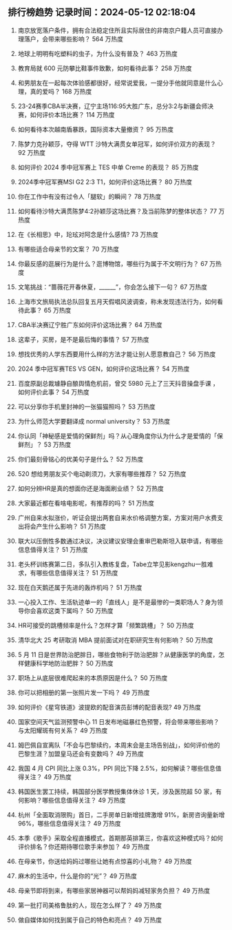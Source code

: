 
## 排行榜趋势 记录时间：2024-05-12 02:18:04
  
  1. 南京放宽落户条件，拥有合法稳定住所且实际居住的非南京户籍人员可直接办理落户，会带来哪些影响？ 564 万热度
    
  2. 地球上明明有吃塑料的虫子，为什么没有普及？ 463 万热度
    
  3. 教育局就 600 元防攀比鞋事件致歉，如何看待此事？ 258 万热度
    
  4. 和男朋友在一起每次体验感都很好，经常说爱我，一提分手他就同意是什么心理，真的爱吗？ 168 万热度
    
  5. 23-24赛季CBA半决赛，辽宁主场116:95大胜广东，总分3:2与新疆会师决赛，如何评价本场比赛？ 114 万热度
    
  6. 如何看待本次越南盾暴跌，国际资本大量撤资？ 95 万热度
    
  7. 陈梦力克孙颖莎，夺得 WTT 沙特大满贯女单冠军，如何评价双方的表现？ 92 万热度
    
  8. 如何评价 2024 季中冠军赛上 TES 中单 Creme 的表现？ 85 万热度
    
  9. 2024季中冠军赛MSI G2 2:3 T1，如何评价这场比赛？ 80 万热度
    
  10. 你在工作中有没有过令人「腿软」的瞬间？ 78 万热度
    
  11. 如何看待沙特大满贯陈梦4:2孙颖莎这场比赛？及当前陈梦的整体状态？ 77 万热度
    
  12. 在《长相思》中，玱玹对阿念是什么感情? 73 万热度
    
  13. 有哪些适合母亲节的文案？ 70 万热度
    
  14. 你最反感的逛展行为是什么？逛博物馆，哪些行为属于不文明行为？ 67 万热度
    
  15. 文笔挑战：“蔷薇花开春休夏，______”，你会怎么接下一句？ 67 万热度
    
  16. 上海市文旅局执法总队回复五月天假唱风波调查，称未发现违法行为，如何看待此事？ 65 万热度
    
  17. CBA半决赛辽宁胜广东如何评价这场比赛？ 64 万热度
    
  18. 这辈子，买房，是不是最后悔的事情？ 57 万热度
    
  19. 想找优秀的人学东西要用什么样的方法才能让别人愿意教自己？ 56 万热度
    
  20. 2024 季中冠军赛TES VS GEN，如何评价这场比赛？ 54 万热度
    
  21. 百度原副总裁璩静自酿舆情危机前，曾交 5980 元上了三天抖音操盘手课 ，如何评价此事？ 54 万热度
    
  22. 可以分享你手机里封神的一张猫猫照吗？ 53 万热度
    
  23. 为什么师范大学要翻译成  normal university？ 53 万热度
    
  24. 你认同「神秘感是爱情的保鲜剂」吗？从心理角度你认为什么才是爱情的「保鲜剂」？ 53 万热度
    
  25. 你们最刻骨铭心的优美句子是什么？ 52 万热度
    
  26. 520 想给男朋友买个电动剃须刀，大家有哪些推荐？ 52 万热度
    
  27. 如何分辨HR是真的想面你还是海面刷业绩？ 52 万热度
    
  28. 大家最近都在看啥电影呢，有推荐的吗？ 51 万热度
    
  29. 广州自来水拟涨价，听证会提出两套自来水价格调整方案，方案对用户水费支出将会产生什么影响？ 51 万热度
    
  30. 联大以压倒性多数通过决议，决议建议安理会重审巴勒斯坦入联申请，有哪些信息值得关注？ 51 万热度
    
  31. 老头杯训练赛第二日，多队引入教练复盘，Tabe立竿见影kengzhu一胜难求，有哪些信息值得关注？ 51 万热度
    
  32. 现在白天鹅还属于先进的轰炸机吗？ 51 万热度
    
  33. 一心投入工作、生活轨迹单一的「直线人」是不是最惨的一类职场人？身为领导你会喜欢这类下属吗？ 50 万热度
    
  34. HR可接受的跳槽频率是什么？怎样才算「频繁跳槽」？ 50 万热度
    
  35. 清华北大 25 考研取消 MBA 提前面试对在职研究生有何影响？ 50 万热度
    
  36. 5 月 11 日是世界防治肥胖日，哪些食物利于防治肥胖？从健康医学的角度，怎样健康科学地防治肥胖？ 50 万热度
    
  37. 职场上从底层很难爬起来的本质原因是什么？ 50 万热度
    
  38. 你可以把相册的第一张照片发一下吗？ 49 万热度
    
  39. 如何评价《星穹铁道》波提欧的配音演员彭博的配音表现? 49 万热度
    
  40. 国家空间天气监测预警中心 11 日发布地磁暴红色预警，将会带来哪些影响？与太阳耀斑有何关系？ 49 万热度
    
  41. 姆巴佩自宣离队「不会与巴黎续约，本周末会是主场告别战」，如何评价他的巴黎生涯？加盟皇马还会有变数吗？ 49 万热度
    
  42. 我国 4 月 CPI 同比上涨 0.3%，PPI 同比下降 2.5%，如何解读？哪些信息值得关注？ 49 万热度
    
  43. 韩国医生罢工持续，韩国部分医学教授集体休诊 1 天，涉及医院超 50 家，有何影响？哪些信息值得关注？ 49 万热度
    
  44. 杭州「全面取消限购」首日，二手房单日新增挂牌激增 91%，新房咨询量新增 96%，哪些信息值得关注？ 49 万热度
    
  45. 本季《歌手》采取全程直播模式，首期那英排第三，你喜欢这种模式吗？如何评价排名？你还期待哪位歌手来参加？ 49 万热度
    
  46. 在母亲节，你送给妈妈过哪些让她有点惊喜的小礼物？ 49 万热度
    
  47. 麻木的生活中，什么是你的“光”？ 49 万热度
    
  48. 母亲节即将到来，有哪些家居神器可以帮妈妈减轻家务负担？ 49 万热度
    
  49. 第一批打司美格鲁肽的人，现在怎么样了？ 49 万热度
    
  50. 做自媒体如何找到属于自己的特色和亮点？ 49 万热度
    